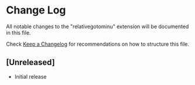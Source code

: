 # Change Log

All notable changes to the "relativegotominu" extension will be documented in this file.

Check [Keep a Changelog](http://keepachangelog.com/) for recommendations on how to structure this file.

## [Unreleased]

- Initial release